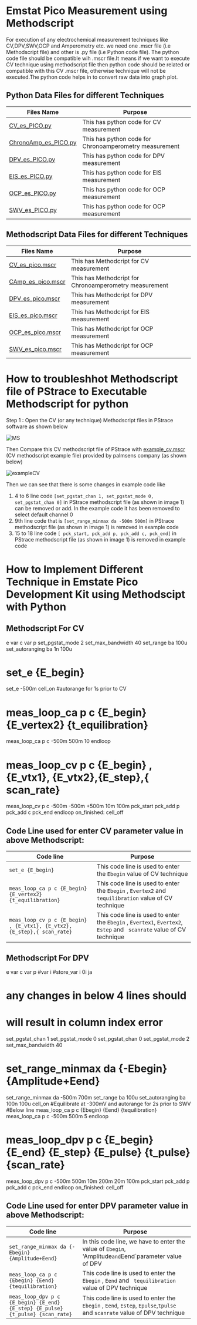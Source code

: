 # Emstat Pico Measurement using Methodscript 
For execution of any electrochemical measurement techniques like CV,DPV,SWV,OCP and Amperometry etc. we need one .mscr file (i.e Methodscript file) and other is .py file (i.e Python code file). The python code file should be compatible wih .mscr file.It means if we want to execute CV technique using methodscript file then python code should be related or compatible with this CV .mscr file, otherwise technique will not be executed.The python code helps in to convert raw data into graph plot.

## Python Data Files for different Techniques 
|Files Name|Purpose|
|---|---|
|[CV_es_PICO.py](https://github.com/TechnocultureResearch/Genotyper-Firmware/blob/dev/MethodSCRIPT_tests/CV_es_PICO.py)|This has python code for CV measurement|
|[ChronoAmp_es_PICO.py](https://github.com/TechnocultureResearch/Genotyper-Firmware/blob/dev/MethodSCRIPT_tests/ChronoAmp_es_PICO.py)|This has python code for Chronoamperometry  measurement|
|[DPV_es_PICO.py](https://github.com/TechnocultureResearch/Genotyper-Firmware/blob/dev/MethodSCRIPT_tests/DPV_es_PICO.py)|This has python code for DPV measurement|
|[EIS_es_PICO.py](https://github.com/TechnocultureResearch/Genotyper-Firmware/blob/dev/MethodSCRIPT_tests/EIS_es_PICO.py)|This has python code for EIS  measurement|
|[OCP_es_PICO.py](https://github.com/TechnocultureResearch/Genotyper-Firmware/blob/dev/MethodSCRIPT_tests/OCP_es_PICO.py)|This has python code for OCP measurement|
|[SWV_es_PICO.py](https://github.com/TechnocultureResearch/Genotyper-Firmware/blob/dev/MethodSCRIPT_tests/SWV_es_PICO.py)|This has python code for OCP measurement|

## Methodscript Data Files for different Techniques 
|Files Name|Purpose|
|---|---|
|[CV_es_pico.mscr](https://github.com/TechnocultureResearch/Genotyper-Firmware/blob/dev/MethodSCRIPT_tests/scripts/CV_es_pico.mscr)|This has Methodcript for CV measurement|
|[CAmp_es_pico.mscr](https://github.com/TechnocultureResearch/Genotyper-Firmware/blob/dev/MethodSCRIPT_tests/scripts/CAmp_es_pico.mscr)|This has Methodcript for Chronoamperometry  measurement|
|[DPV_es_pico.mscr](https://github.com/TechnocultureResearch/Genotyper-Firmware/blob/dev/MethodSCRIPT_tests/scripts/DPV_es_pico.mscr)|This has Methodcript for DPV measurement|
|[EIS_es_pico.mscr](https://github.com/TechnocultureResearch/Genotyper-Firmware/blob/dev/MethodSCRIPT_tests/scripts/EIS_es_pico.mscr)|This has Methodcript for EIS  measurement|
|[OCP_es_pico.mscr](https://github.com/TechnocultureResearch/Genotyper-Firmware/blob/dev/MethodSCRIPT_tests/scripts/OCP_methodscript.mscr)|This has Methodcript for OCP measurement|
|[SWV_es_pico.mscr](https://github.com/TechnocultureResearch/Genotyper-Firmware/blob/dev/MethodSCRIPT_tests/scripts/SWV_es_pico.mscr)|This has Methodcript for OCP measurement|

# How to troubleshhot Methodscript file of PStrace to Executable Methodscript for python

Step 1 : Open the CV (or any technique) Methodscript files in PStrace software as shown below 

![MS](https://user-images.githubusercontent.com/86110190/181878414-b4884632-3875-469e-ac3b-75df92a69d09.JPG)

Then Compare this CV methodscript file of PStrace with [example_cv.mscr](https://github.com/TechnocultureResearch/Genotyper-Firmware/blob/dev/MethodSCRIPT_tests/scripts/example_cv.mscr) (CV methodscript example file) provided by palmsens company (as shown below)

![exampleCV](https://user-images.githubusercontent.com/86110190/181880244-8bf8d143-e87d-4418-a031-693253b3f3f0.JPG)


Then we can see that there is some changes in example code like 
1. 4 to 6 line code `[set_pgstat_chan 1, set_pgstat_mode 0, set_pgstat_chan 0]` in PStrace methodscript file (as shown in image 1) can be removed or add. In the example code it has been removed to select default channel 0
2. 9th line code that is `[set_range_minmax da -500m 500m]` in PStrace methodscript file (as shown in image 1) is removed in example code  
3. 15 to 18 line code `[ pck_start, pck_add p, pck_add c, pck_end]` in PStrace methodscript file (as shown in image 1) is removed in example code

# How to Implement Different Technique in Emstate Pico Development Kit using Methodscipt with Python

## Methodscript For CV

e
var c
var p
set_pgstat_mode 2
set_max_bandwidth 40
set_range ba 100u
set_autoranging ba 1n 100u
#  set_e {E_begin}
set_e -500m
cell_on
#autorange for 1s prior to CV
# meas_loop_ca p c {E_begin} {E_vertex2} {t_equilibration}

meas_loop_ca p c -500m 500m 10
endloop
# meas_loop_cv p c {E_begin} , {E_vtx1}, {E_vtx2},{E_step},{ scan_rate}
meas_loop_cv p c -500m -500m +500m 10m 100m 
	pck_start
	pck_add p
	pck_add c
	pck_end
endloop
on_finished:
cell_off

## Code Line used for enter CV parameter value in above Methodscript:
|Code line|Purpose|
|---|---|
|`set_e {E_begin}`|This code line is used to enter the `Ebegin` value of CV technique|
|`meas_loop_ca p c {E_begin} {E_vertex2} {t_equilibration}`|This code line is used to enter the `Ebegin` , `Evertex2` and ` tequilibration` value of CV technique|
|`meas_loop_cv p c {E_begin} , {E_vtx1}, {E_vtx2},{E_step},{ scan_rate}`|This code line is used to enter the `Ebegin` , `Evertex1`, `Evertex2`, `Estep` and  ` scanrate` value of CV technique|

## Methodscript For DPV

e
var c
var p
#var i
#store_var i 0i ja
# any changes in below 4 lines should
# will result in column index error
set_pgstat_chan 1
set_pgstat_mode 0
set_pgstat_chan 0
set_pgstat_mode 2
set_max_bandwidth 40
# set_range_minmax da {-Ebegin} {Amplitude+Eend}
set_range_minmax da -500m 700m
set_range ba 100u
set_autoranging ba 100n 100u
cell_on
#Equilibrate at -300mV and autorange for 2s prior to SWV
#Below line meas_loop_ca p c {Ebegin} {Eend} {tequilibration}
meas_loop_ca p c -500m 500m 5
endloop
# meas_loop_dpv p c {E_begin} {E_end} {E_step} {E_pulse} {t_pulse} {scan_rate}
meas_loop_dpv p c -500m 500m 10m 200m 20m 100m
	pck_start
	pck_add p
	pck_add c
	pck_end
endloop
on_finished:
cell_off

## Code Line used for enter DPV parameter value in above Methodscript:
|Code line|Purpose|
|---|---|
|`set_range_minmax da {-Ebegin} {Amplitude+Eend}`|In this code line, we have to enter the value of `Ebegin`, 'Amplitude` and `Eend`parameter value of DPV |
|`meas_loop_ca p c {Ebegin} {Eend} {tequilibration}`|This code line is used to enter the `Ebegin` , `Eend` and ` tequilibration` value of DPV technique|
|`meas_loop_dpv p c {E_begin} {E_end} {E_step} {E_pulse} {t_pulse} {scan_rate}`|This code line is used to enter the `Ebegin` , `Eend`, `Estep`, `Epulse`,`tpulse` and `scanrate` value of DPV technique|




